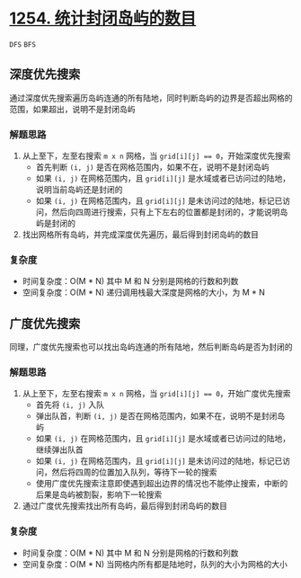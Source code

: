 # [1254. 统计封闭岛屿的数目](https://leetcode-cn.com/problems/number-of-closed-islands/solution/c-python3-dfsji-yi-hua-zhi-jie-zai-gridz-x2tw/)

`DFS` `BFS`

## 深度优先搜索

通过深度优先搜索遍历岛屿连通的所有陆地，同时判断岛屿的边界是否超出网格的范围，如果超出，说明不是封闭岛屿

### 解题思路

1. 从上至下，左至右搜索 `m x n` 网格，当 `grid[i][j] == 0`，开始深度优先搜索
    - 首先判断 `(i, j)` 是否在网格范围内，如果不在，说明不是封闭岛屿
    - 如果 `(i, j)` 在网格范围内，且 `grid[i][j]` 是水域或者已访问过的陆地，说明当前岛屿还是封闭的
    - 如果 `(i, j)` 在网格范围内，且 `grid[i][j]` 是未访问过的陆地，标记已访问，然后向四周进行搜索，只有上下左右的位置都是封闭的，才能说明岛屿是封闭的
2. 找出网格所有岛屿，并完成深度优先遍历，最后得到封闭岛屿的数目

### 复杂度

- 时间复杂度：O(M * N) 其中 M 和 N 分别是网格的行数和列数
- 空间复杂度：O(M * N) 递归调用栈最大深度是网格的大小，为 M * N

## 广度优先搜索

同理，广度优先搜索也可以找出岛屿连通的所有陆地，然后判断岛屿是否为封闭的

### 解题思路

1. 从上至下，左至右搜索 `m x n` 网格，当 `grid[i][j] == 0`，开始广度优先搜索
    - 首先将 `(i, j)` 入队
    - 弹出队首，判断 `(i, j)` 是否在网格范围内，如果不在，说明不是封闭岛屿
    - 如果 `(i, j)` 在网格范围内，且 `grid[i][j]` 是水域或者已访问过的陆地，继续弹出队首
    - 如果 `(i, j)` 在网格范围内，且 `grid[i][j]` 是未访问过的陆地，标记已访问，然后将四周的位置加入队列，等待下一轮的搜索
    - 使用广度优先搜索注意即使遇到超出边界的情况也不能停止搜索，中断的后果是岛屿被割裂，影响下一轮搜索
2. 通过广度优先搜索找出所有岛屿，最后得到封闭岛屿的数目

### 复杂度

- 时间复杂度：O(M * N) 其中 M 和 N 分别是网格的行数和列数
- 空间复杂度：O(M * N) 当网格内所有都是陆地时，队列的大小为网格的大小
